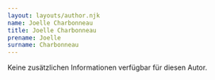 ```yaml
---
layout: layouts/author.njk
name: Joelle Charbonneau
title: Joelle Charbonneau
prename: Joelle
surname: Charbonneau
---
```

Keine zusätzlichen Informationen verfügbar für diesen Autor.
